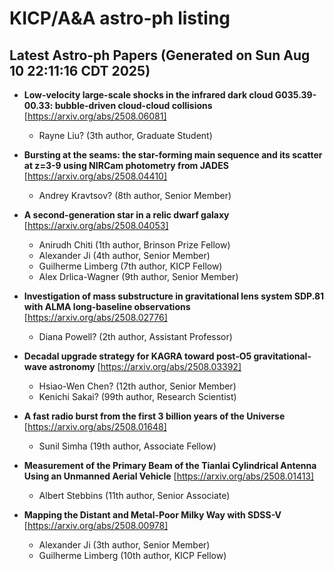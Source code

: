 # KICP/A&A astro-ph listing

## Latest Astro-ph Papers (Generated on Sun Aug 10 22:11:16 CDT 2025)

- **Low-velocity large-scale shocks in the infrared dark cloud G035.39-00.33: bubble-driven cloud-cloud collisions**
[https://arxiv.org/abs/2508.06081]
  + Rayne Liu? (3th author, Graduate Student)

- **Bursting at the seams: the star-forming main sequence and its scatter at z=3-9 using NIRCam photometry from JADES**
[https://arxiv.org/abs/2508.04410]
  + Andrey Kravtsov? (8th author, Senior Member)

- **A second-generation star in a relic dwarf galaxy**
[https://arxiv.org/abs/2508.04053]
  + Anirudh Chiti (1th author, Brinson Prize Fellow)
  + Alexander Ji (4th author, Senior Member)
  + Guilherme Limberg (7th author, KICP Fellow)
  + Alex Drlica-Wagner (9th author, Senior Member)

- **Investigation of mass substructure in gravitational lens system SDP.81 with ALMA long-baseline observations**
[https://arxiv.org/abs/2508.02776]
  + Diana Powell? (2th author, Assistant Professor)

- **Decadal upgrade strategy for KAGRA toward post-O5 gravitational-wave astronomy**
[https://arxiv.org/abs/2508.03392]
  + Hsiao-Wen Chen? (12th author, Senior Member)
  + Kenichi Sakai? (99th author, Research Scientist)

- **A fast radio burst from the first 3 billion years of the Universe**
[https://arxiv.org/abs/2508.01648]
  + Sunil Simha (19th author, Associate Fellow)

- **Measurement of the Primary Beam of the Tianlai Cylindrical Antenna Using an Unmanned Aerial Vehicle**
[https://arxiv.org/abs/2508.01413]
  + Albert Stebbins (11th author, Senior Associate)

- **Mapping the Distant and Metal-Poor Milky Way with SDSS-V**
[https://arxiv.org/abs/2508.00978]
  + Alexander Ji (3th author, Senior Member)
  + Guilherme Limberg (10th author, KICP Fellow)

